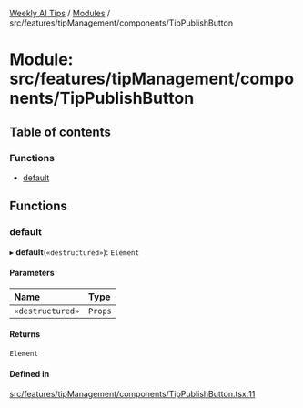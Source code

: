 [Weekly AI Tips](../README.md) / [Modules](../modules.md) / src/features/tipManagement/components/TipPublishButton

# Module: src/features/tipManagement/components/TipPublishButton

## Table of contents

### Functions

- [default](src_features_tipManagement_components_TipPublishButton.md#default)

## Functions

### default

▸ **default**(`«destructured»`): `Element`

#### Parameters

| Name | Type |
| :------ | :------ |
| `«destructured»` | `Props` |

#### Returns

`Element`

#### Defined in

[src/features/tipManagement/components/TipPublishButton.tsx:11](https://github.com/alexsoyes/weekly-ai-tips/blob/a5c5a395ae8c55cfba018def4dd85212d123191c/src/features/tipManagement/components/TipPublishButton.tsx#L11)
